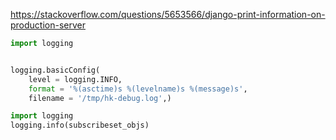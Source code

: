 https://stackoverflow.com/questions/5653566/django-print-information-on-production-server



```python
import logging


logging.basicConfig(
    level = logging.INFO,
    format = '%(asctime)s %(levelname)s %(message)s',
    filename = '/tmp/hk-debug.log',)
```



```python
import logging
logging.info(subscribeset_objs)
```


